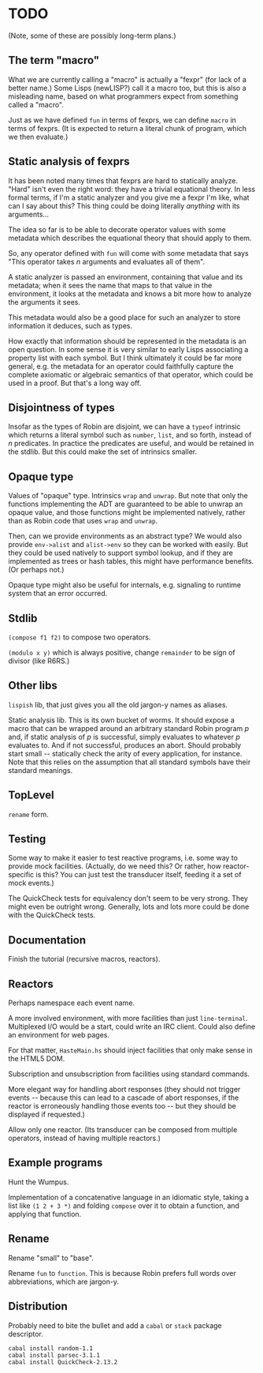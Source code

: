 TODO
====

(Note, some of these are possibly long-term plans.)

The term "macro"
----------------

What we are currently calling a "macro" is actually a "fexpr"
(for lack of a better name.)  Some Lisps (newLISP?) call it
a macro too, but this is also a misleading name, based on
what programmers expect from something called a "macro".

Just as we have defined `fun` in terms of fexprs, we can
define `macro` in terms of fexprs.  (It is expected to
return a literal chunk of program, which we then evaluate.)

Static analysis of fexprs
-------------------------

It has been noted many times that fexprs are hard to statically
analyze.  "Hard" isn't even the right word: they have a trivial
equational theory.  In less formal terms, if I'm a static
analyzer and you give me a fexpr I'm like, what can I say about
this?  This thing could be doing literally _anything_ with its
arguments...

The idea so far is to be able to decorate operator values with
some metadata which describes the equational theory that should
apply to them.

So, any operator defined with `fun` will come with some metadata
that says "This operator takes _n_ arguments and evaluates all
of them".

A static analyzer is passed an environment, containing that value
and its metadata; when it sees the name that maps to that value
in the environment, it looks at the metadata and knows a bit more
how to analyze the arguments it sees.

This metadata would also be a good place for such an analyzer to
store information it deduces, such as types.

How exactly that information should be represented in the metadata
is an open question.  In some sense it is very similar to early
Lisps associating a property list with each symbol.  But I think
ultimately it could be far more general, e.g. the metadata for an
operator could faithfully capture the complete axiomatic or
algebraic semantics of that operator, which could be used in a
proof.  But that's a long way off.

Disjointness of types
---------------------

Insofar as the types of Robin are disjoint, we can have a
`typeof` intrinsic which returns a literal symbol such as
`number`, `list`, and so forth, instead of _n_ predicates.
In practice the predicates are useful, and would be retained
in the stdlib.  But this could make the set of intrinsics smaller.

Opaque type
-----------

Values of "opaque" type.  Intrinsics `wrap` and `unwrap`.  But note
that only the functions implementing the ADT are guaranteed to be able
to unwrap an opaque value, and those functions might be implemented
natively, rather than as Robin code that uses `wrap` and `unwrap`.

Then, can we provide environments as an abstract type?  We would
also provide `env->alist` and `alist->env` so they can be worked
with easily.  But they could be used natively to support symbol
lookup, and if they are implemented as trees or hash tables, this
might have performance benefits.  (Or perhaps not.)

Opaque type might also be useful for internals, e.g. signaling
to runtime system that an error occurred.

Stdlib
------

`(compose f1 f2)` to compose two operators.

`(modulo x y)` which is always positive, change `remainder` to
be sign of divisor (like R6RS.)

Other libs
----------

`lispish` lib, that just gives you all the old jargon-y names
as aliases.

Static analysis lib.  This is its own bucket of worms.  It should
expose a macro that can be wrapped around an arbitrary standard
Robin program _p_ and, if static analysis of _p_ is successful,
simply evaluates to whatever _p_ evaluates to.  And if not
successful, produces an abort.  Should probably start small --
statically check the arity of every application, for instance.
Note that this relies on the assumption that all standard symbols
have their standard meanings.

TopLevel
--------

`rename` form.

Testing
-------

Some way to make it easier to test reactive programs, i.e.
some way to provide mock facilities.  (Actually, do we need this?
Or rather, how reactor-specific is this?  You can just test the
transducer itself, feeding it a set of mock events.)

The QuickCheck tests for equivalency don't seem to be very strong.  They might
even be outright wrong.  Generally, lots and lots more could be done with
the QuickCheck tests.

Documentation
-------------

Finish the tutorial (recursive macros, reactors).

Reactors
--------

Perhaps namespace each event name.

A more involved environment, with more facilities than just
`line-terminal`.  Multiplexed I/O would be a start, could write an
IRC client.  Could also define an environment for web pages.

For that matter, `HasteMain.hs` should inject facilities that
only make sense in the HTML5 DOM.

Subscription and unsubscription from facilities using standard commands.

More elegant way for handling abort responses (they should not
trigger events -- because this can lead to a cascade of abort
responses, if the reactor is erroneously handling those events too --
but they should be displayed if requested.)

Allow only one reactor.  (Its transducer can be composed from
multiple operators, instead of having multiple reactors.)

Example programs
----------------

Hunt the Wumpus.

Implementation of a concatenative language in an idiomatic style,
taking a list like `(1 2 + 3 *)` and folding `compose` over it to
obtain a function, and applying that function.

Rename
------

Rename "small" to "base".

Rename `fun` to `function`.  This is because Robin prefers full words
over abbreviations, which are jargon-y.

Distribution
------------

Probably need to bite the bullet and add a `cabal` or `stack`
package descriptor.

    cabal install random-1.1
    cabal install parsec-3.1.1
    cabal install QuickCheck-2.13.2

